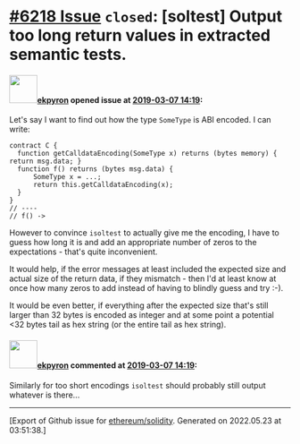 # [\#6218 Issue](https://github.com/ethereum/solidity/issues/6218) `closed`: [soltest] Output too long return values in extracted semantic tests.

#### <img src="https://avatars.githubusercontent.com/u/1347491?v=4" width="50">[ekpyron](https://github.com/ekpyron) opened issue at [2019-03-07 14:19](https://github.com/ethereum/solidity/issues/6218):

Let's say I want to find out how the type ``SomeType`` is ABI encoded. I can write:
```
contract C {
  function getCalldataEncoding(SomeType x) returns (bytes memory) { return msg.data; }
  function f() returns (bytes msg.data) {
      SomeType x = ...;
      return this.getCalldataEncoding(x);
  }
}
// ----
// f() ->
```
However to convince ``isoltest`` to actually give me the encoding, I have to guess how long it is and add an appropriate number of zeros to the expectations - that's quite inconvenient.

It would help, if the error messages at least included the expected size and actual size of the return data, if they mismatch - then I'd at least know at once how many zeros to add instead of having to blindly guess and try :-).

It would be even better, if everything after the expected size that's still larger than 32 bytes is encoded as integer and at some point a potential <32 bytes tail as hex string (or the entire tail as hex string).

#### <img src="https://avatars.githubusercontent.com/u/1347491?v=4" width="50">[ekpyron](https://github.com/ekpyron) commented at [2019-03-07 14:19](https://github.com/ethereum/solidity/issues/6218#issuecomment-470543053):

Similarly for too short encodings ``isoltest`` should probably still output whatever is there...


-------------------------------------------------------------------------------



[Export of Github issue for [ethereum/solidity](https://github.com/ethereum/solidity). Generated on 2022.05.23 at 03:51:38.]
